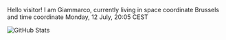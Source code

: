 Hello visitor! I am Giammarco, currently living in space coordinate Brussels and time coordinate Monday, 12 July, 20:05 CEST

![GitHub Stats](https://github-readme-stats.vercel.app/api?username=grcasanova)
